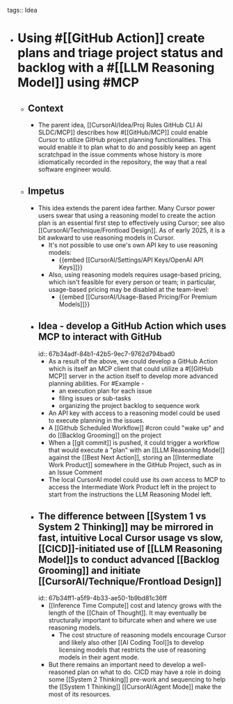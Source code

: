 tags:: Idea

- # Using #[[GitHub Action]] create plans and triage project status and backlog with a #[[LLM Reasoning Model]] using #MCP
	- ## Context
		- The parent idea, [[CursorAI/Idea/Proj Rules GitHub CLI AI SLDC/MCP]] describes how #[[GitHub/MCP]] could enable Cursor to utilize GitHub project planning functionalities. This would enable it to plan what to do and possibly keep an agent scratchpad in the issue comments whose history is more idiomatically recorded in the repository, the way that a real software engineer would.
	- ## Impetus
		- This idea extends the parent idea farther. Many Cursor power users swear that using a reasoning model to create the action plan is an essential first step to effectively using Cursor; see also [[CursorAI/Technique/Frontload Design]]. As of early 2025, it is a bit awkward to use reasoning models in Cursor.
			- It's not possible to use one's own API key to use reasoning models:
				- {{embed [[CursorAI/Settings/API Keys/OpenAI API Keys]]}}
			- Also, using reasoning models requires usage-based pricing, which isn't feasible for every person or team; in particular, usage-based pricing may be disabled at the team-level:
				- {{embed [[CursorAI/Usage-Based Pricing/For Premium Models]]}}
		- ## Idea - develop a GitHub Action which uses MCP to interact with GitHub
		  id:: 67b34adf-84b1-42b5-9ec7-9762d794bad0
			- As a result of the above, we could develop a GitHub Action which is itself an MCP client that could utilize a #[[GitHub MCP]] server in the action itself to develop more advanced planning abilities. For #Example -
				- an execution plan for each issue
				- filing issues or sub-tasks
				- organizing the project backlog to sequence work
			- An API key with access to a reasoning model could be used to execute planning in the issues.
			- A [[Github Scheduled Workflow]] #cron could "wake up" and do [[Backlog Grooming]] on the project
			- When a [[git commit]] is pushed, it could trigger a workflow that would execute a "plan" with an [[LLM Reasoning Model]] against the [[Best Next Action]], storing an [[Intermediate Work Product]] somewhere in the GitHub Project, such as in an Issue Comment
			- The local CursorAI model could use its *own* access to MCP to access the Intermediate Work Product left in the project to start from the instructions the LLM Reasoning Model left.
		- ## The difference between [[System 1 vs System 2 Thinking]] may be mirrored in fast, intuitive Local Cursor usage vs slow, [[CICD]]-initiated use of [[LLM Reasoning Model]]s to conduct advanced [[Backlog Grooming]] and initiate [[CursorAI/Technique/Frontload Design]]
		  id:: 67b34ff1-a5f9-4b33-ae50-1b9bd81c36ff
			- [[Inference Time Compute]] cost and latency grows with the length of the [[Chain of Thought]]. It may eventually be structurally important to bifurcate when and where we use reasoning models.
				- The cost structure of reasoning models encourage Cursor and likely also other [[AI Coding Tool]]s to develop licensing models that restricts the use of reasoning models in their agent mode.
			- But there remains an important need to develop a well-reasoned plan on what to do. CICD may have a role in doing some [[System 2 Thinking]] pre-work and sequencing to help the [[System 1 Thinking]] [[CursorAI/Agent Mode]] make the most of its resources.